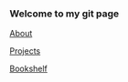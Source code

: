 ### Welcome to my git page 

[About](about.md)

[Projects](projects.md)

[Bookshelf](bookshelf.md)


